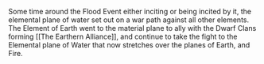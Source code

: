 Some time around the Flood Event either inciting or being incited by it, the elemental plane of water set out on a war path against all other elements. The Element of Earth went to the material plane to ally with the Dwarf Clans forming [[The Earthern Alliance]], and continue to take the fight to the Elemental plane of Water that now stretches over the planes of Earth, and Fire.